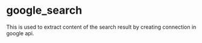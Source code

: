 # google_search
This is used to extract content of the search result by creating connection in google api.
